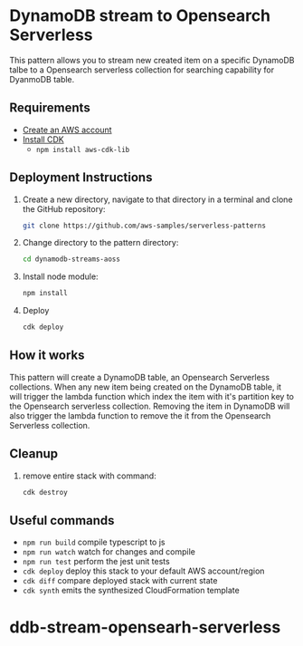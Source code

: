# DynamoDB stream to Opensearch Serverless 
 
 This pattern allows you to stream new created item on a specific DynamoDB talbe to a Opensearch serverless collection for searching capability for DyanmoDB table.

## Requirements

* [Create an AWS account](https://portal.aws.amazon.com/gp/aws/developer/registration/index.html)
* [Install CDK](https://docs.aws.amazon.com/cdk/v2/guide/getting_started.html)
  * `npm install aws-cdk-lib`

## Deployment Instructions

1. Create a new directory, navigate to that directory in a terminal and clone the GitHub repository:
    ```bash
    git clone https://github.com/aws-samples/serverless-patterns
    ```

2. Change directory to the pattern directory:
    ```bash
    cd dynamodb-streams-aoss
    ```

3. Install node module: 
   ```bash
   npm install
   ```

4. Deploy
   ```bash
   cdk deploy
   ```

## How it works
This pattern will create a DynamoDB table, an Opensearch Serverless collections. When any new item being created on the DynamoDB table, it will trigger the lambda function which index the item with it's partition key to the Opensearch serverless collection. Removing the item in DynamoDB will also trigger the lambda function to remove the it from the Opensearch Serverless collection. 

## Cleanup 
1. remove entire stack with command: 
   ```bash
   cdk destroy
   ```

## Useful commands

* `npm run build`   compile typescript to js
* `npm run watch`   watch for changes and compile
* `npm run test`    perform the jest unit tests
* `cdk deploy`      deploy this stack to your default AWS account/region
* `cdk diff`        compare deployed stack with current state
* `cdk synth`       emits the synthesized CloudFormation template

# ddb-stream-opensearh-serverless
